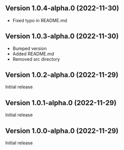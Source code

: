 
## Version 1.0.4-alpha.0 (2022-11-30)




* Fixed typo in README.md

## Version 1.0.3-alpha.0 (2022-11-30)



* Bumped version
* Added README.md
* Removed src directory

## Version 1.0.2-alpha.0 (2022-11-29)

Intiial release

## Version 1.0.1-alpha.0 (2022-11-29)

Initial release

## Version 1.0.0-alpha.0 (2022-11-29)

Initial release

